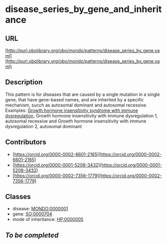 # disease_series_by_gene_and_inheritance 
## URL 
[http://purl.obolibrary.org/obo/mondo/patterns/disease_series_by_gene.yaml](http://purl.obolibrary.org/obo/mondo/patterns/disease_series_by_gene.yaml)
## Description 
This pattern is for diseases that are caused by a single mutation in a single gene, that have gene-based names, and are inherited by a specific mechanism, succh as autosomal dominant and autosomal recessive. 
Examples: [Growth hormone insensitivity syndrome with immune dysregulation](https://omim.org/phenotypicSeries/PS245590), Growth hormone insensitivity with immune dysregulation 1, autosomal recessive and Growth hormone insensitivity with immune dysregulation 2, autosomal dominant
## Contributors 
* [https://orcid.org/0000-0002-6601-2165](https://orcid.org/0000-0002-6601-2165) 
* [https://orcid.org/0000-0001-5208-3432](https://orcid.org/0000-0001-5208-3432) 
* [https://orcid.org/0000-0002-7356-1779](https://orcid.org/0000-0002-7356-1779) 
## Classes 
* disease: [MONDO:0000001](http://purl.obolibrary.org/obo/MONDO_0000001) 
* gene: [SO:0000704](http://purl.obolibrary.org/obo/SO_0000704) 
* mode of inheritance: [HP:0000005](http://purl.obolibrary.org/obo/HP_0000005) 
## _To be completed_